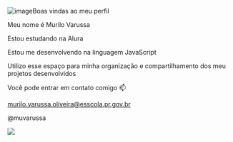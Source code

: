 ![image](https://github.com/user-attachments/assets/0247550d-008b-473c-90f2-2f8a8766d7fd)Boas vindas ao meu perfil 

Meu nome é Murilo Varussa

Estou estudando na Alura

Estou me desenvolvendo na linguagem JavaScript

Utilizo esse espaço para minha organização e compartilhamento dos meu projetos desenvolvidos

Você pode entrar em contato comigo 📫

murilo.varussa.oliveira@esscola.pr.gov.br

@muvarussa


![](https://www.google.com/url?sa=i&url=https%3A%2F%2Ftenor.com%2Fsearch%2Fshitposting-gifs&psig=AOvVaw1FqlT3AV4ZCSJBvUq2gfGE&ust=1722435684636000&source=images&cd=vfe&opi=89978449&ved=0CBAQjRxqFwoTCJi72pr8zocDFQAAAAAdAAAAABAK)

